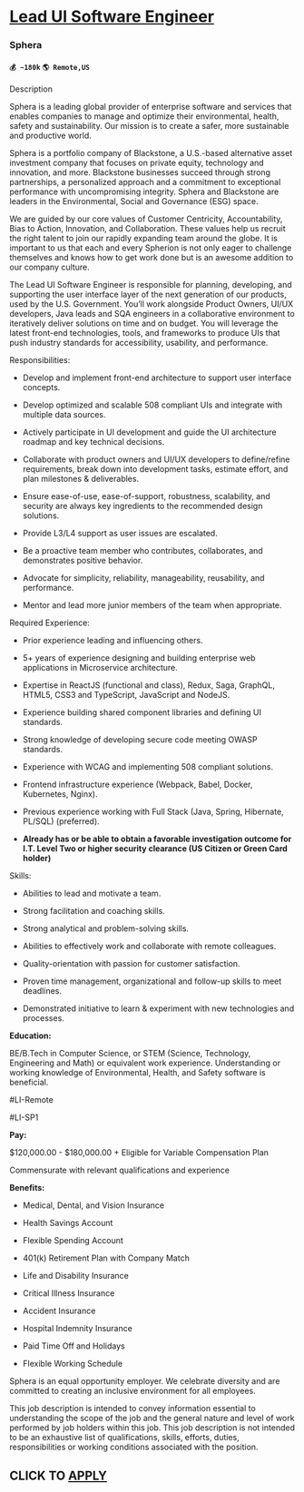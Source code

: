 # [Lead UI Software Engineer](https://www.remotewlb.com/apply/lead-ui-software-engineer)  
### Sphera  
#### `💰 ~180k` `🌎 Remote,US`  

Description

Sphera is a leading global provider of enterprise software and services that enables companies to manage and optimize their environmental, health, safety and sustainability. Our mission is to create a safer, more sustainable and productive world.

Sphera is a portfolio company of Blackstone, a U.S.-based alternative asset investment company that focuses on private equity, technology and innovation, and more. Blackstone businesses succeed through strong partnerships, a personalized approach and a commitment to exceptional performance with uncompromising integrity. Sphera and Blackstone are leaders in the Environmental, Social and Governance (ESG) space.

We are guided by our core values of Customer Centricity, Accountability, Bias to Action, Innovation, and Collaboration. These values help us recruit the right talent to join our rapidly expanding team around the globe. It is important to us that each and every Spherion is not only eager to challenge themselves and knows how to get work done but is an awesome addition to our company culture.

The Lead UI Software Engineer is responsible for planning, developing, and supporting the user interface layer of the next generation of our products, used by the U.S. Government. You’ll work alongside Product Owners, UI/UX developers, Java leads and SQA engineers in a collaborative environment to iteratively deliver solutions on time and on budget. You will leverage the latest front-end technologies, tools, and frameworks to produce UIs that push industry standards for accessibility, usability, and performance.

Responsibilities:

  * Develop and implement front-end architecture to support user interface concepts.

  * Develop optimized and scalable 508 compliant UIs and integrate with multiple data sources.

  * Actively participate in UI development and guide the UI architecture roadmap and key technical decisions.

  * Collaborate with product owners and UI/UX developers to define/refine requirements, break down into development tasks, estimate effort, and plan milestones & deliverables.

  * Ensure ease-of-use, ease-of-support, robustness, scalability, and security are always key ingredients to the recommended design solutions.

  * Provide L3/L4 support as user issues are escalated.

  * Be a proactive team member who contributes, collaborates, and demonstrates positive behavior.

  * Advocate for simplicity, reliability, manageability, reusability, and performance.

  * Mentor and lead more junior members of the team when appropriate.

Required Experience:

  * Prior experience leading and influencing others.

  * 5+ years of experience designing and building enterprise web applications in Microservice architecture.

  * Expertise in ReactJS (functional and class), Redux, Saga, GraphQL, HTML5, CSS3 and TypeScript, JavaScript and NodeJS.

  * Experience building shared component libraries and defining UI standards.

  * Strong knowledge of developing secure code meeting OWASP standards.

  * Experience with WCAG and implementing 508 compliant solutions.

  * Frontend infrastructure experience (Webpack, Babel, Docker, Kubernetes, Nginx).

  * Previous experience working with Full Stack (Java, Spring, Hibernate, PL/SQL) (preferred).

  *  **Already has or be able to obtain a favorable investigation outcome for I.T. Level Two or higher security clearance (US Citizen or Green Card holder)**

Skills:

  * Abilities to lead and motivate a team.

  * Strong facilitation and coaching skills.

  * Strong analytical and problem-solving skills.

  * Abilities to effectively work and collaborate with remote colleagues.

  * Quality-orientation with passion for customer satisfaction.

  * Proven time management, organizational and follow-up skills to meet deadlines.

  * Demonstrated initiative to learn & experiment with new technologies and processes.

 **Education:**

BE/B.Tech in Computer Science, or STEM (Science, Technology, Engineering and Math) or equivalent work experience. Understanding or working knowledge of Environmental, Health, and Safety software is beneficial.

#LI-Remote

#LI-SP1

 **Pay:**

$120,000.00 - $180,000.00 + Eligible for Variable Compensation Plan

Commensurate with relevant qualifications and experience

 **Benefits:**

  * Medical, Dental, and Vision Insurance

  * Health Savings Account

  * Flexible Spending Account

  * 401(k) Retirement Plan with Company Match

  * Life and Disability Insurance

  * Critical Illness Insurance

  * Accident Insurance

  * Hospital Indemnity Insurance

  * Paid Time Off and Holidays

  * Flexible Working Schedule

Sphera is an equal opportunity employer. We celebrate diversity and are committed to creating an inclusive environment for all employees.

This job description is intended to convey information essential to understanding the scope of the job and the general nature and level of work performed by job holders within this job. This job description is not intended to be an exhaustive list of qualifications, skills, efforts, duties, responsibilities or working conditions associated with the position.

  
## CLICK TO [APPLY](https://www.remotewlb.com/apply/lead-ui-software-engineer)

